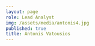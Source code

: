 ```yaml
---
layout: page
role: Lead Analyst
img: /assets/media/antonis4.jpg
published: true
title: Antonis Vatousios
---
```

